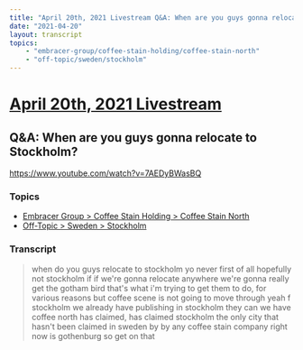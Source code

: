 ```yaml
---
title: "April 20th, 2021 Livestream Q&A: When are you guys gonna relocate to Stockholm?"
date: "2021-04-20"
layout: transcript
topics:
    - "embracer-group/coffee-stain-holding/coffee-stain-north"
    - "off-topic/sweden/stockholm"
---
```

# [April 20th, 2021 Livestream](../2021-04-20.md)
## Q&A: When are you guys gonna relocate to Stockholm?
https://www.youtube.com/watch?v=7AEDyBWasBQ

### Topics
* [Embracer Group > Coffee Stain Holding > Coffee Stain North](../topics/embracer-group/coffee-stain-holding/coffee-stain-north.md)
* [Off-Topic > Sweden > Stockholm](../topics/off-topic/sweden/stockholm.md)

### Transcript

> when do you guys relocate to stockholm yo never first of all hopefully not stockholm if if we're gonna relocate anywhere we're gonna really get the gotham bird that's what i'm trying to get them to do, for various reasons but coffee scene is not going to move through yeah f stockholm we already have publishing in stockholm they can we have coffee north has claimed, has claimed stockholm the only city that hasn't been claimed in sweden by by any coffee stain company right now is gothenburg so get on that
